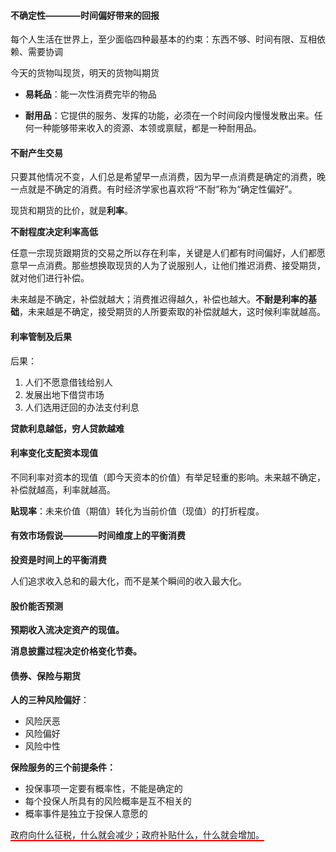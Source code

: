 #### 不确定性————时间偏好带来的回报

每个人生活在世界上，至少面临四种最基本的约束：东西不够、时间有限、互相依赖、需要协调

今天的货物叫现货，明天的货物叫期货

- **易耗品**：能一次性消费完毕的物品

- **耐用品**：它提供的服务、发挥的功能，必须在一个时间段内慢慢发散出来。任何一种能够带来收入的资源、本领或禀赋，都是一种耐用品。

#### 不耐产生交易

只要其他情况不变，人们总是希望早一点消费，因为早一点消费是确定的消费，晚一点就是不确定的消费。有时经济学家也喜欢将“不耐”称为“确定性偏好”。

现货和期货的比价，就是**利率**。

**不耐程度决定利率高低**

任意一宗现货跟期货的交易之所以存在利率，关键是人们都有时间偏好，人们都愿意早一点消费。那些想换取现货的人为了说服别人，让他们推迟消费、接受期货，就对他们进行补偿。

未来越是不确定，补偿就越大；消费推迟得越久，补偿也越大。**不耐是利率的基础**，未来越是不确定，接受期货的人所要索取的补偿就越大，这时候利率就越高。

#### 利率管制及后果

后果：

1. 人们不愿意借钱给别人
2. 发展出地下借贷市场
3. 人们选用迂回的办法支付利息

**贷款利息越低，穷人贷款越难**

#### 利率变化支配资本现值

不同利率对资本的现值（即今天资本的价值）有举足轻重的影响。未来越不确定，补偿就越高，利率就越高。

**贴现率**：未来价值（期值）转化为当前价值（现值）的打折程度。

#### 有效市场假说————时间维度上的平衡消费

**投资是时间上的平衡消费**

人们追求收入总和的最大化，而不是某个瞬间的收入最大化。

#### 股价能否预测

**预期收入流决定资产的现值。**

**消息披露过程决定价格变化节奏。**

#### 债券、保险与期货

**人的三种风险偏好**：

- 风险厌恶
- 风险偏好
- 风险中性

**保险服务的三个前提条件：**

- 投保事项一定要有概率性，不能是确定的
- 每个投保人所具有的风险概率是互不相关的
- 概率事件是独立于投保人意愿的

<span style="border-bottom:solid 2px red">政府向什么征税，什么就会减少；政府补贴什么，什么就会增加。</span>



